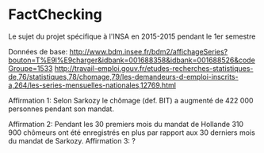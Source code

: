 # FactChecking
Le sujet du projet spécifique à l'INSA en 2015-2015 pendant le 1er semestre

Données de base:
http://www.bdm.insee.fr/bdm2/affichageSeries?bouton=T%E9l%E9charger&idbank=001688358&idbank=001688526&codeGroupe=1533
http://travail-emploi.gouv.fr/etudes-recherches-statistiques-de,76/statistiques,78/chomage,79/les-demandeurs-d-emploi-inscrits-a,264/les-series-mensuelles-nationales,12769.html

Affirmation 1: Selon Sarkozy le chômage (def. BIT) a augmenté de 422 000 personnes pendant son mandat.

Affirmation 2: Pendant les 30 premiers mois du mandat de Hollande 310 900 chômeurs ont été enregistrés en plus par rapport aux 30 derniers mois du mandat de Sarkozy.
Affirmation 3: ?
